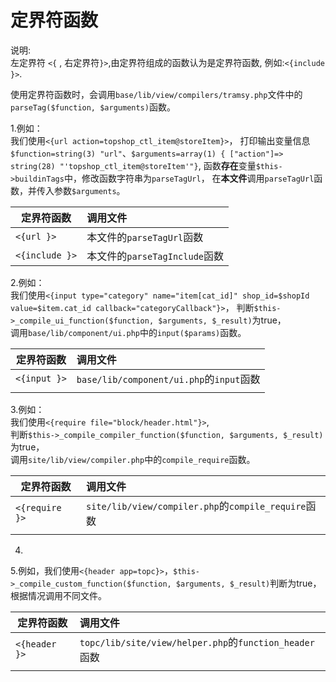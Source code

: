 # 定界符函数

说明:  
左定界符 `<{` , 右定界符`}>`,由定界符组成的函数认为是定界符函数, 例如:`<{include }>`.  

使用定界符函数时，会调用`base/lib/view/compilers/tramsy.php`文件中的`parseTag($function, $arguments)`函数。  

1.例如：  
我们使用`<{url action=topshop_ctl_item@storeItem}>`，
打印输出变量信息`$function=string(3) "url"`、`$arguments=array(1) { ["action"]=> string(28) "'topshop_ctl_item@storeItem'"}`,
函数**存在**变量`$this->buildinTags`中，修改函数字符串为`parseTagUrl`，
在**本文件**调用`parseTagUrl`函数，并传入参数`$arguments`。  

|定界符函数|调用文件|
|---|:--|
|`<{url }>`|本文件的`parseTagUrl`函数|
|`<{include }>`|本文件的`parseTagInclude`函数|
  
2.例如：  
我们使用`<{input type="category" name="item[cat_id]" shop_id=$shopId value=$item.cat_id callback="categoryCallback"}>`，
判断`$this->_compile_ui_function($function, $arguments, $_result)`为true，  
调用`base/lib/component/ui.php`中的`input($params)`函数。  

|定界符函数|调用文件|
|---|:--|
|`<{input }>`|`base/lib/component/ui.php`的`input`函数|
|||

3.例如：  
我们使用`<{require file="block/header.html"}>`,  
判断`$this->_compile_compiler_function($function, $arguments, $_result)`为true，  
调用`site/lib/view/compiler.php`中的`compile_require`函数。  

|定界符函数|调用文件|
|---|:--|
|`<{require }>`|`site/lib/view/compiler.php`的`compile_require`函数|
|||

4.  

5.例如，我们使用`<{header app=topc}>`，`$this->_compile_custom_function($function, $arguments, $_result)`判断为true，根据情况调用不同文件。  

|定界符函数|调用文件|
|---|:--|
|`<{header }>`|`topc/lib/site/view/helper.php`的`function_header`函数|
|||
